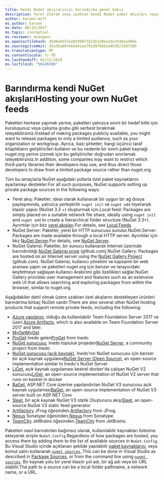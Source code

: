```yaml
---
title: Kendi NuGet akışlarınızı barındırma genel bakış
description: Yerel olarak veya uzaktan kendi NuGet paket akışları veya galeriler barındırmak için açılır genel bakış.
author: karann-msft
ms.author: karann
ms.date: 08/25/2017
ms.topic: conceptual
ms.reviewer: anangaur
ms.openlocfilehash: 45d8a6557ee02998f3d12b128ee2dc4fd6ae48bb
ms.sourcegitcommit: d5a35a097e6b461ae791d9f66b3a85d5219d7305
ms.translationtype: MT
ms.contentlocale: tr-TR
ms.lasthandoff: 02/12/2019
ms.locfileid: "56145598"
---
```

# <a name="hosting-your-own-nuget-feeds"></a><span data-ttu-id="bdb76-103">Barındırma kendi NuGet akışları</span><span class="sxs-lookup"><span data-stu-id="bdb76-103">Hosting your own NuGet feeds</span></span>

<span data-ttu-id="bdb76-104">Paketleri herkese yapmak yerine, paketleri yalnızca sınırlı bir hedef kitle için kuruluşunuz veya çalışma grubu gibi serbest bırakmak isteyebilirsiniz.</span><span class="sxs-lookup"><span data-stu-id="bdb76-104">Instead of making packages publicly available, you might want to release packages to only a limited audience, such as your organization or workgroup.</span></span> <span data-ttu-id="bdb76-105">Ayrıca, bazı şirketler, hangi üçüncü taraf kitaplıkların geliştiricileri kullanın ve bu nedenle bir sınırlı paket kaynağı nuget.org yerine çizmek için bu geliştiriciler doğrudan sınırlamak isteyebilirsiniz.</span><span class="sxs-lookup"><span data-stu-id="bdb76-105">In addition, some companies may want to restrict which third-party libraries their developers may use, and thus direct those developers to draw from a limited package source rather than nuget.org.</span></span>

<span data-ttu-id="bdb76-106">Tüm bu amaçlarla NuGet aşağıdaki yollarla özel paket kaynaklarını ayarlamayı destekler:</span><span class="sxs-lookup"><span data-stu-id="bdb76-106">For all such purposes, NuGet supports setting up private package sources in the following ways:</span></span>

- <span data-ttu-id="bdb76-107">Yerel akış: Paketler, ideal olarak kullanarak bir uygun bir ağ dosya paylaşımında, yalnızca yerleştirilir `nuget init` ve `nuget add` hiyerarşik klasör yapısı (NuGet 3.3 +) oluşturmak için.</span><span class="sxs-lookup"><span data-stu-id="bdb76-107">Local feed: Packages are simply placed on a suitable network file share, ideally using `nuget init` and `nuget add` to create a hierarchical folder structure (NuGet 3.3+).</span></span> <span data-ttu-id="bdb76-108">Ayrıntılar için bkz [yerel akışları](../hosting-packages/local-feeds.md).</span><span class="sxs-lookup"><span data-stu-id="bdb76-108">For details, see [Local Feeds](../hosting-packages/local-feeds.md).</span></span>
- <span data-ttu-id="bdb76-109">NuGet.Server: Paketler, yerel bir HTTP sunucusu sunulur.</span><span class="sxs-lookup"><span data-stu-id="bdb76-109">NuGet.Server: Packages are made available through a local HTTP server.</span></span> <span data-ttu-id="bdb76-110">Ayrıntılar için bkz [NuGet.Server](../hosting-packages/nuget-server.md).</span><span class="sxs-lookup"><span data-stu-id="bdb76-110">For details, see [NuGet.Server](../hosting-packages/nuget-server.md).</span></span>
- <span data-ttu-id="bdb76-111">NuGet Galerisi: Paketler, bir sunucu kullanarak Internet üzerinde barındırıldığı [NuGet Galerisi proje](https://github.com/NuGet/NuGetGallery#build-and-run-the-gallery-in-arbitrary-number-easy-steps) (github.com).</span><span class="sxs-lookup"><span data-stu-id="bdb76-111">NuGet Gallery: Packages are hosted on an Internet server using the [NuGet Gallery Project](https://github.com/NuGet/NuGetGallery#build-and-run-the-gallery-in-arbitrary-number-easy-steps) (github.com).</span></span> <span data-ttu-id="bdb76-112">NuGet Galerisi, kullanıcı yönetimi ve kapsamlı bir web araması yapın ve paketleri nuget.org için benzer ve tarayıcıdaki keşfetmeye sağlayan kullanıcı Arabirimi gibi özellikleri sağlar.</span><span class="sxs-lookup"><span data-stu-id="bdb76-112">NuGet Gallery provides user management and features such as an extensive web UI that allows searching and exploring packages from within the browser, similar to nuget.org.</span></span>

<span data-ttu-id="bdb76-113">Aşağıdakiler dahil olmak üzere uzaktan özel akışlarını destekleyen ürünleri barındırma birkaç NuGet vardır:</span><span class="sxs-lookup"><span data-stu-id="bdb76-113">There are also several other NuGet hosting products that support remote private feeds, including the following:</span></span>

- <span data-ttu-id="bdb76-114">[Azure yapılarını](https://www.visualstudio.com/docs/package/nuget/publish), olduğu da kullanılabilir Team Foundation Server 2017 ve üzeri.</span><span class="sxs-lookup"><span data-stu-id="bdb76-114">[Azure Artifacts](https://www.visualstudio.com/docs/package/nuget/publish), which is also available on Team Foundation Server 2017 and later.</span></span>
- [<span data-ttu-id="bdb76-115">MyGet</span><span class="sxs-lookup"><span data-stu-id="bdb76-115">MyGet</span></span>](http://myget.org)
- <span data-ttu-id="bdb76-116">[ProGet](http://inedo.com/proget) Inedo gelen</span><span class="sxs-lookup"><span data-stu-id="bdb76-116">[ProGet](http://inedo.com/proget) from Inedo</span></span>
- <span data-ttu-id="bdb76-117">[NuGet sunucusu](http://nugetserver.net/), Inedo topluluk projeden</span><span class="sxs-lookup"><span data-stu-id="bdb76-117">[NuGet Server](http://nugetserver.net/), a community project from Inedo</span></span>
- <span data-ttu-id="bdb76-118">[NuGet sunucusu (açık kaynak)](http://nuget-server.net), Inedo'nın NuGet sunucusu için benzer bir açık kaynak uygulama</span><span class="sxs-lookup"><span data-stu-id="bdb76-118">[NuGet Server (Open Source)](http://nuget-server.net), an open-source implementation similar to Inedo's NuGet Server</span></span>
- <span data-ttu-id="bdb76-119">[LiGet](https://github.com/ai-traders/liget), açık kaynak uygulaması kestrel docker'da çalışan NuGet V2 sunucusu</span><span class="sxs-lookup"><span data-stu-id="bdb76-119">[LiGet](https://github.com/ai-traders/liget), an open-source implementation of NuGet V2 server that runs on kestrel in docker</span></span>
- <span data-ttu-id="bdb76-120">[BaGet](https://github.com/loic-sharma/BaGet), ASP.NET Core üzerine yapılandırılan NuGet V3 sunucusu açık kaynak uygulaması</span><span class="sxs-lookup"><span data-stu-id="bdb76-120">[BaGet](https://github.com/loic-sharma/BaGet), an open-source implementation of NuGet V3 server built on ASP.NET Core</span></span>
- <span data-ttu-id="bdb76-121">[Sleet](https://github.com/emgarten/sleet), bir açık kaynak NuGet V3 statik Oluşturucu akışı</span><span class="sxs-lookup"><span data-stu-id="bdb76-121">[Sleet](https://github.com/emgarten/sleet), an open-source NuGet V3 static feed generator</span></span>
- <span data-ttu-id="bdb76-122">[Artifactory](https://www.jfrog.com/artifactory/) JFrog öğesinden.</span><span class="sxs-lookup"><span data-stu-id="bdb76-122">[Artifactory](https://www.jfrog.com/artifactory/) from JFrog.</span></span>
- <span data-ttu-id="bdb76-123">[Nexus](http://www.sonatype.org/nexus/) Sonatype öğesinden.</span><span class="sxs-lookup"><span data-stu-id="bdb76-123">[Nexus](http://www.sonatype.org/nexus/) from Sonatype.</span></span>
- <span data-ttu-id="bdb76-124">[TeamCity](https://www.jetbrains.com/teamcity/) JetBrains öğesinden.</span><span class="sxs-lookup"><span data-stu-id="bdb76-124">[TeamCity](https://www.jetbrains.com/teamcity/) from JetBrains.</span></span>

<span data-ttu-id="bdb76-125">Paketleri nasıl barındırılan bağımsız olarak, kullanılabilir kaynakları listesine ekleyerek erişim `NuGet.Config`.</span><span class="sxs-lookup"><span data-stu-id="bdb76-125">Regardless of how packages are hosted, you access them by adding them to the list of available sources in `NuGet.Config`.</span></span> <span data-ttu-id="bdb76-126">Bu Visual Studio içinde açıklanan şekilde yapılabilir [paket kaynaklarını](../tools/package-manager-ui.md#package-sources), veya komut satırı kullanarak [ `nuget sources` ](../tools/cli-ref-sources.md).</span><span class="sxs-lookup"><span data-stu-id="bdb76-126">This can be done in Visual Studio as described in [Package Sources](../tools/package-manager-ui.md#package-sources), or from the command line using [`nuget sources`](../tools/cli-ref-sources.md).</span></span> <span data-ttu-id="bdb76-127">Bir kaynak yolu bir yerel klasör yol adı, bir ağ adı veya bir URL olabilir.</span><span class="sxs-lookup"><span data-stu-id="bdb76-127">The path to a source can be a local folder pathname, a network name, or a URL.</span></span>
